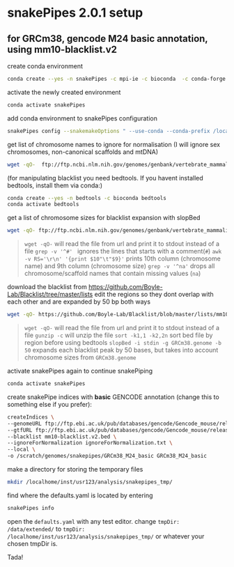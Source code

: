 # snakePipes 2.0.1 setup 
## for GRCm38, gencode M24 basic annotation, using mm10-blacklist.v2


create conda environment
```bash
conda create --yes -n snakePipes -c mpi-ie -c bioconda  -c conda-forge snakePipes
```
activate the newly created environment
```bash
conda activate snakePipes
```

add conda environment to snakePipes configuration
```bash
snakePipes config --snakemakeOptions " --use-conda --conda-prefix /localhome/inst/usr123/analysis/software/anaconda3/envs/snakePipes/"
```

get list of chromosome names to ignore for normalisation (I will ignore sex chromosomes, non-canonical scaffolds and mtDNA)
```bash
wget -qO-  ftp://ftp.ncbi.nlm.nih.gov/genomes/genbank/vertebrate_mammalian/Mus_musculus/all_assembly_versions/GCA_000001635.8_GRCm38.p6/GCA_000001635.8_GRCm38.p6_assembly_report.txt | awk '{print $NF}' | grep 'random\|chrUn\|chrM\|chrX\|chrY' > ignoreForNormalization.txt
```

(for manipulating blacklist you need bedtools. If you havent installed bedtools, install them via conda:)
```bash
conda create --yes -n bedtools -c bioconda bedtools
conda activate bedtools
```

get a list of chromosome sizes for blacklist expansion with slopBed
```bash
wget -qO- ftp://ftp.ncbi.nlm.nih.gov/genomes/genbank/vertebrate_mammalian/Mus_musculus/all_assembly_versions/GCA_000001635.8_GRCm38.p6/GCA_000001635.8_GRCm38.p6_assembly_report.txt | grep -v '^#' |  awk -v RS='\r\n' '{print $10"\t"$9}' | grep -v '^na'  > GRCm38.genome
```
>`wget -qO-` will read the file from url and print it to stdout instead of a file
`grep -v '^#' ` ignores the lines that starts with a comment(`#`)
`awk -v RS='\r\n' '{print $10"\t"$9}'` prints 10th column (chromosome name) and 9th column (chromosome size)
`grep -v '^na'` drops all chromosome/scaffold names that contain missing values (`na`)

download the blacklist from https://github.com/Boyle-Lab/Blacklist/tree/master/lists
edit the regions so they dont overlap with each other and are expanded by 50 bp both ways
```bash
wget -qO- https://github.com/Boyle-Lab/Blacklist/blob/master/lists/mm10-blacklist.v2.bed.gz?raw=true | gunzip -c | sort -k1,1 -k2,2n | slopBed -i stdin -g GRCm38.genome -b 50 > mm10-blacklist.v2.bed
```

>`wget -qO-` will read the file from url and print it to stdout instead of a file
`gunzip -c` will unzip the file
`sort -k1,1 -k2,2n` sort bed file by region before using bedtools
`slopBed -i stdin -g GRCm38.genome -b 50` expands each blacklist peak by 50 bases, but takes into account chromosome sizes from `GRCm38.genome`

activate snakePipes again to continue snakePiping
```bash
conda activate snakePipes
```

create snakePipe indices with **basic** GENCODE annotation (change this to something else if you prefer):
```bash
createIndices \
--genomeURL ftp://ftp.ebi.ac.uk/pub/databases/gencode/Gencode_mouse/release_M24/GRCm38.primary_assembly.genome.fa.gz \
--gtfURL ftp://ftp.ebi.ac.uk/pub/databases/gencode/Gencode_mouse/release_M24/gencode.vM24.basic.annotation.gtf.gz \
--blacklist mm10-blacklist.v2.bed \
--ignoreForNormalization ignoreForNormalization.txt \
--local \
-o /scratch/genomes/snakepipes/GRCm38_M24_basic GRCm38_M24_basic
```

make a directory for storing the temporary files
```bash
mkdir /localhome/inst/usr123/analysis/snakepipes_tmp/
```

find where the defaults.yaml is located by entering
```bash
snakePipes info
```

open the `defaults.yaml` with any test editor. 
change `tmpDir: /data/extended/` to `tmpDir: /localhome/inst/usr123/analysis/snakepipes_tmp/` or whatever your chosen tmpDir is. 

Tada!

